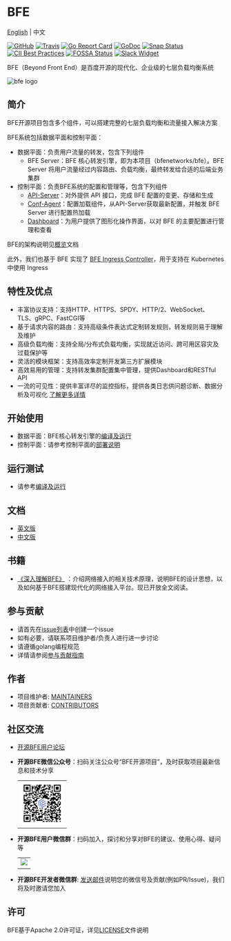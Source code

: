 # BFE

[English](README.md) | 中文

[![GitHub](https://img.shields.io/github/license/bfenetworks/bfe)](https://github.com/bfenetworks/bfe/blob/develop/LICENSE)
[![Travis](https://img.shields.io/travis/com/bfenetworks/bfe)](https://travis-ci.com/bfenetworks/bfe)
[![Go Report Card](https://goreportcard.com/badge/github.com/bfenetworks/bfe)](https://goreportcard.com/report/github.com/bfenetworks/bfe)
[![GoDoc](https://godoc.org/github.com/bfenetworks/bfe?status.svg)](https://godoc.org/github.com/bfenetworks/bfe/bfe_module)
[![Snap Status](https://build.snapcraft.io/badge/bfenetworks/bfe.svg)](https://build.snapcraft.io/user/bfenetworks/bfe)
[![CII Best Practices](https://bestpractices.coreinfrastructure.org/projects/3209/badge)](https://bestpractices.coreinfrastructure.org/projects/3209)
[![FOSSA Status](https://app.fossa.io/api/projects/git%2Bgithub.com%2Fbfenetworks%2Fbfe.svg?type=shield)](https://app.fossa.com/reports/1f05f9f0-ac3d-486e-8ba9-ad95dabd4768)
[![Slack Widget](https://img.shields.io/badge/join-us%20on%20slack-gray.svg?longCache=true&logo=slack&colorB=green)](https://slack.cncf.io)

BFE（Beyond Front End）是百度开源的现代化、企业级的七层负载均衡系统

![bfe logo](https://github.com/mileszhang2016/bfe/blob/develop/docs/images/logo/horizontal/color/bfe-horizontal-color.png)

## 简介

BFE开源项目包含多个组件，可以搭建完整的七层负载均衡和流量接入解决方案

BFE系统包括数据平面和控制平面：

- 数据平面：负责用户流量的转发，包含下列组件
  - BFE Server：BFE 核心转发引擎，即为本项目（bfenetworks/bfe）。BFE Server 将用户流量经过内容路由、负载均衡，最终转发给合适的后端业务集群
- 控制平面：负责BFE系统的配置和管理等，包含下列组件
  - [API-Server](https://github.com/bfenetworks/api-server)：对外提供 API 接口，完成 BFE 配置的变更、存储和生成
  - [Conf-Agent](https://github.com/bfenetworks/conf-agent)：配置加载组件，从API-Server获取最新配置，并触发 BFE Server 进行配置热加载
  - [Dashboard](https://github.com/bfenetworks/dashboard)：为用户提供了图形化操作界面，以对 BFE 的主要配置进行管理和查看

BFE的架构说明见[概览](docs/zh_cn/introduction/overview.md)文档

此外，我们也基于 BFE 实现了 [BFE Ingress Controller](https://github.com/bfenetworks/ingress-bfe)，用于支持在 Kubernetes 中使用 Ingress

## 特性及优点

- 丰富协议支持：支持HTTP、HTTPS、SPDY、HTTP/2、WebSocket、TLS、gRPC、FastCGI等
- 基于请求内容的路由：支持高级条件表达式定制转发规则，转发规则易于理解及维护
- 高级负载均衡：支持全局/分布式负载均衡，实现就近访问、跨可用区容灾及过载保护等
- 灵活的模块框架：支持高效率定制开发第三方扩展模块
- 高效易用的管理：支持转发集群配置集中管理，提供Dashboard和RESTful API
- 一流的可见性：提供丰富详尽的监控指标，提供各类日志供问题诊断、数据分析及可视化
[了解更多详情](https://www.bfe-networks.net/zh_cn/introduction/overview/)

## 开始使用

- 数据平面：BFE核心转发引擎的[编译及运行](docs/zh_cn/installation/install_from_source.md)
- 控制平面：请参考控制平面的[部署说明](https://github.com/bfenetworks/api-server/blob/develop/docs/zh_cn/deploy.md)

## 运行测试
- 请参考[编译及运行](docs/zh_cn/installation/install_from_source.md)

## 文档
- [英文版](https://www.bfe-networks.net/en_us/ABOUT/)
- [中文版](https://www.bfe-networks.net/zh_cn/ABOUT/)

## 书籍

- [《深入理解BFE》](https://github.com/baidu/bfe-book) ：介绍网络接入的相关技术原理，说明BFE的设计思想，以及如何基于BFE搭建现代化的网络接入平台。现已开放全文阅读。

## 参与贡献

- 请首先在[issue列表](http://github.com/bfenetworks/bfe/issues)中创建一个issue
- 如有必要，请联系项目维护者/负责人进行进一步讨论
- 请遵循golang编程规范
- 详情请参阅[参与贡献指南](CONTRIBUTING.md)

## 作者
- 项目维护者: [MAINTAINERS](MAINTAINERS.md)
- 项目贡献者: [CONTRIBUTORS](CONTRIBUTORS.md)

## 社区交流
- [开源BFE用户论坛](https://github.com/bfenetworks/bfe/discussions)

- **开源BFE微信公众号**：扫码关注公众号“BFE开源项目”，及时获取项目最新信息和技术分享

  <table>
  <tr>
  <td><img src="./docs/images/qrcode_for_gh.jpg" width="100"></td>
  </tr>
  </table>

- **开源BFE用户微信群**：扫码加入，探讨和分享对BFE的建议、使用心得、疑问等

  <table>
  <tr>
  <td><img src="https://bfeopensource.bj.bcebos.com/wechatQRCode.png" width="100"></td>
  </tr>
  </table>

- **开源BFE开发者微信群**: [发送邮件](mailto:iyangsj@gmail.com)说明您的微信号及贡献(例如PR/Issue)，我们将及时邀请您加入

## 许可
BFE基于Apache 2.0许可证，详见[LICENSE](LICENSE)文件说明
